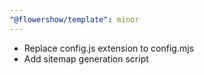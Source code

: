 ```yaml
---
"@flowershow/template": minor
---
```


- Replace config.js extension to config.mjs
- Add sitemap generation script
